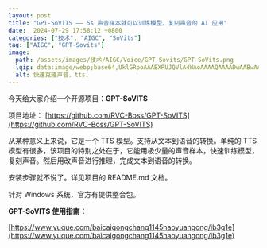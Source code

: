 ```yaml
---
layout: post
title: "GPT-SoVITS —— 5s 声音样本就可以训练模型，复刻声音的 AI 应用"
date:  2024-07-29 17:58:12 +0800
categories: ["技术", "AIGC", "SoVits"]
tag: ["AIGC", "GPT-Sovits"]
image:
  path: /assets/images/技术/AIGC/Voice/GPT-Sovits/GPT-SoVits.png
  lqip: data:image/webp;base64,UklGRpoAAABXRUJQVlA4WAoAAAAQAAAADwAABwAAQUxQSDIAAAARL0AmbZurmr57yyIiqE8oiG0bejIYEQTgqiDA9vqnsUSI6H+oAERp2HZ65qP/VIAWAFZQOCBCAAAA8AEAnQEqEAAIAAVAfCWkAALp8sF8rgRgAP7o9FDvMCkMde9PK7euH5M1m6VWoDXf2FkP3BqV0ZYbO6NA/VFIAAAA
  alt: 快速克隆声音，tts.
---
```


今天给大家介绍一个开源项目：**GPT-SoVITS**

项目地址：
[https://github.com/RVC-Boss/GPT-SoVITS](https://github.com/RVC-Boss/GPT-SoVITS)

从某种意义上来说，它是一个 TTS 模型。支持从文本到语音的转换。单纯的 TTS 模型有很多，该项目的特别之处在于，它能用极少量的声音样本，快速训练模型，复刻声音。然后用改声音进行推理，完成文本到语音的转换。

安装步骤就不说了。详见项目的 README.md 文档。

针对 Windows 系统，官方有提供整合包。

**GPT-SoVITS 使用指南：**

[https://www.yuque.com/baicaigongchang1145haoyuangong/ib3g1e](https://www.yuque.com/baicaigongchang1145haoyuangong/ib3g1e)